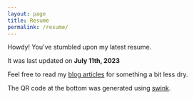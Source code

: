 ```yaml
---
layout: page
title: Resume
permalink: /resume/
---
```



Howdy! You've stumbled upon my latest resume.

It was last updated on **July 11th, 2023**

Feel free to read my [blog articles](/all/) for something a bit less dry.

<object data="/static/resume.pdf" width="100%" height="100%" type='application/pdf'/>

The QR code at the bottom was generated using [swink](http://robko.ch/qr-designer/).